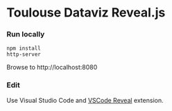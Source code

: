 # Toulouse Dataviz Reveal.js

### Run locally

```
npm install
http-server
```

Browse to http://localhost:8080

### Edit

Use Visual Studio Code and [VSCode Reveal](https://www.evilznet.com/vscode-reveal/#/README) extension.
